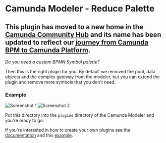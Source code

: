 # Camunda Modeler - Reduce Palette

## This plugin has moved to a new home in the [Camunda Community Hub](https://github.com/camunda-community-hub/camunda-modeler-plugin-reduced-palette) and its name has been updated to reflect our [journey from Camunda BPM to Camunda Platform](https://camunda.com/blog/2021/04/the-journey-from-camunda-bpm-to-camunda-platform).

*Do you need a custom BPMN Symbol palette?*

Then this is the right plugin for you. By default we removed the pool, data objects and the complex gateway from the modeler, but you can extend the plugin and remove more symbols that you don't need.

### Example

![Screenshot 1](screenshot1.png)
![Screenshot 2](screenshot2.png)

Put this directory into the `plugins` directory of the Camunda Modeler and you're ready to go.

If you're interested in how to create your own plugins see the [documentation](https://github.com/camunda/camunda-modeler/tree/547-plugins/docs/plugins) and this [example](https://github.com/camunda/camunda-modeler-plugin-example).

